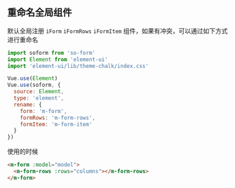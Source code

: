 ## 重命名全局组件

默认全局注册 `iForm` `iFormRows` `iFormItem` 组件，如果有冲突，可以通过如下方式进行重命名

```js
import soform from 'so-form'
import Element from 'element-ui'
import 'element-ui/lib/theme-chalk/index.css'

Vue.use(Element)
Vue.use(soform, {
  source: Element,
  type: 'element',
  rename: {
    form: 'm-form',
    formRows: 'm-form-rows',
    formItem: 'm-form-item'
  }
})
```

使用的时候

```html
<m-form :model="model">
  <m-form-rows :rows="columns"></m-form-rows>
</m-form>
```